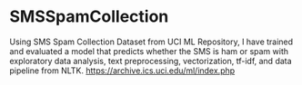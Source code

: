 # SMSSpamCollection
Using SMS Spam Collection Dataset from UCI ML Repository, I have trained and evaluated a
model that predicts whether the SMS is ham or spam with exploratory data analysis, text
preprocessing, vectorization, tf-idf, and data pipeline from NLTK. https://archive.ics.uci.edu/ml/index.php
